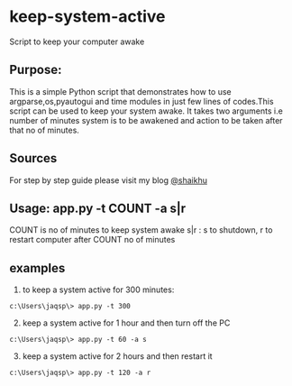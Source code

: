 # keep-system-active
Script to keep your computer awake

## Purpose: 
This is a simple Python script that demonstrates how to use argparse,os,pyautogui and time modules in just few lines of codes.This script can be used to keep your system awake.
It takes two arguments i.e number of minutes system is to be awakened and action to be taken after  that no of minutes.
 
## Sources
For step by step guide please visit my blog [@shaikhu](https://shaikhu.com/how-to-keep-your-computer-awake-using-python)

## Usage: app.py -t COUNT -a s|r
COUNT is no of minutes to keep system awake
s|r : s to shutdown, r to restart computer after COUNT no of minutes
## examples
1. to keep a system active for 300 minutes: 
```
c:\Users\jaqsp\> app.py -t 300
```
2. keep a system active for 1 hour and then turn off the PC
```
c:\Users\jaqsp\> app.py -t 60 -a s
```
3. keep a system  active for 2 hours and then restart it
```
c:\Users\jaqsp\> app.py -t 120 -a r
```
